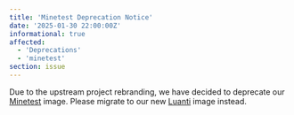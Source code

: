 ```yaml
---
title: 'Minetest Deprecation Notice'
date: '2025-01-30 22:00:00Z'
informational: true
affected:
  - 'Deprecations'
  - 'minetest'
section: issue
---
```


Due to the upstream project rebranding, we have decided to deprecate our [Minetest](https://github.com/linuxserver/docker-minetest) image. Please migrate to our new [Luanti](https://github.com/linuxserver/docker-luanti) image instead.
